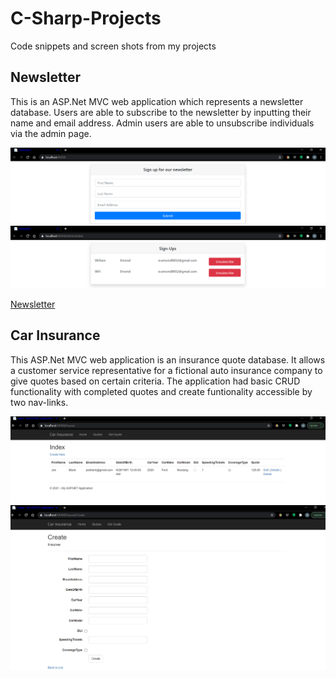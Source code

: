# C-Sharp-Projects
Code snippets and screen shots from my projects

## Newsletter
This is an ASP.Net MVC web application which represents a newsletter database.  Users are able to subscribe to the newsletter by inputting their name and email address.  Admin users are able to unsubscribe individuals via the admin page.

![Newsletter sign-up](https://github.com/TB9652/C-Sharp-Projects/blob/master/SignUp.PNG)
![Newsletter sign-up](https://github.com/TB9652/C-Sharp-Projects/blob/master/Unsubscribe.PNG)

[Newsletter](https://github.com/TB9652/C-Sharp-Projects/tree/master/NewsletterAppMVC)

## Car Insurance
This ASP.Net MVC web application is an insurance quote database.  It allows a customer service representative for a fictional auto insurance company to give quotes based on certain criteria.  The application had basic CRUD functionality with completed quotes and create funtionality accessible by two nav-links.

![Car Insurance](https://github.com/TB9652/C-Sharp-Projects/blob/master/Finished_quotes.PNG)
![Car Insurance](https://github.com/TB9652/C-Sharp-Projects/blob/master/Create.PNG)
